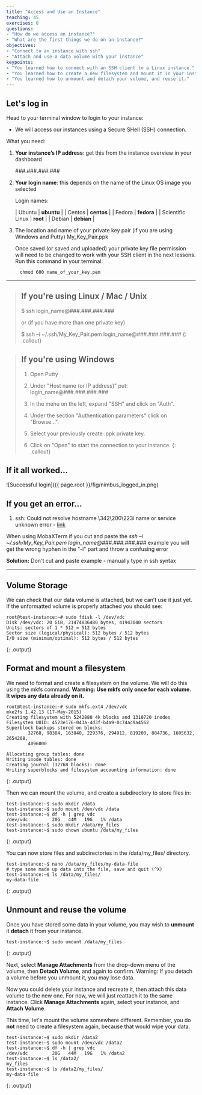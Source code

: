 ```yaml
---
title: "Access and Use an Instance"
teaching: 45
exercises: 0
questions:
- "How do we access an instance?"
- "What are the first things we do on an instance?"
objectives:
- "Connect to an instance with ssh"
- "Attach and use a data volume with your instance"
keypoints:
- "You learned how to connect with an SSH client to a Linux instance."
- "You learned how to create a new filesystem and mount it in your instance."
- "You learned how to unmount and detach your volume, and reuse it."
---
```


## Let's log in
Head to your terminal window to login to your instance:
* We will access our instances using a Secure SHell (SSH) connection.

What you need:
1. __Your instance’s IP address__: get this from the instance overview in your dashboard

    ###.###.###.###

2. __Your login name__: this depends on the name of the Linux OS image you selected

    Login names:

    | Ubuntu  | **ubuntu** |
    | Centos | **centos** |
    | Fedora | **fedora** |
    | Scientific Linux | **root** |
    | Debian  | **debian** |

3. The location and name of your private key pair (if you are using Windows and Putty)
    My_Key_Pair.ppk

    Once saved (or saved and uploaded) your private key file permission will need to be changed to work with your SSH client in the next lessons. Run this command in your terminal:
~~~
     chmod 600 name_of_your_key.pem
~~~

----

> ## If you're using Linux / Mac / Unix
>
>  $ ssh login_name@###.###.###.###
>
> or (if you have more than one private key)
>
>  $ ssh –i ~/.ssh/My_Key_Pair.pem login_name@###.###.###.###
{: .callout}

> ## If you're using Windows
>
> 1) Open Putty
>
> 2) Under "Host name (or IP address)" put: login_name@###.###.###.###
>
> 3) In the menu on the left, expand "SSH" and click on "Auth".
>
> 4) Under the section "Authentication parameters" click on "Browse...".
>
> 5) Select your previously create .ppk private key.
>
> 6) Click on "Open" to start the connection to your instance.
{: .callout}


## If it all worked...

![Successful login]({{ page.root }}/fig/nimbus_logged_in.png)


## If you get an error...

1) ssh: Could not resolve hostname \342\200\223i name or service unknown error - [link](http://tumblr.gudge.com/post/18186353550/ssh-could-not-resolve-hostname-342200223i)

When using MobaXTerm if you cut and paste the *ssh –i ~/.ssh/My_Key_Pair.pem login_name@###.###.###.###* example you will get the wrong hyphen in the "-i" part and throw a confusing error

**Solution:** Don't cut and paste example - manually type in ssh syntax

----


## Volume Storage

We can check that our data volume is attached, but we can’t use it just yet.  If the unformatted volume is properly attached you should see:

~~~
root@test-instance:~# sudo fdisk -l /dev/vdc
Disk /dev/vdc: 20 GiB, 21474836480 bytes, 41943040 sectors
Units: sectors of 1 * 512 = 512 bytes
Sector size (logical/physical): 512 bytes / 512 bytes
I/O size (minimum/optimal): 512 bytes / 512 bytes
~~~
{: .output}

## Format and mount a filesystem

We need to format and create a filesystem on the volume.  We will do this using the mkfs command.  __Warning: Use mkfs only once for each volume.  It wipes any data already on it.__

~~~
root@test-instance:~# sudo mkfs.ext4 /dev/vdc
mke2fs 1.42.13 (17-May-2015)
Creating filesystem with 5242880 4k blocks and 1310720 inodes
Filesystem UUID: 4523e176-043a-4d3f-b4a9-0c74ac9a4562
Superblock backups stored on blocks:
        32768, 98304, 163840, 229376, 294912, 819200, 884736, 1605632, 2654208,
        4096000
 
Allocating group tables: done
Writing inode tables: done
Creating journal (32768 blocks): done
Writing superblocks and filesystem accounting information: done
~~~
{: .output}

Then we can mount the volume, and create a subdirectory to store files in:

~~~
test-instance:~$ sudo mkdir /data
test-instance:~$ sudo mount /dev/vdc /data
test-instance:~$ df -h | grep vdc
/dev/vdc         20G   44M   19G   1% /data
test-instance:~$ sudo mkdir /data/my_files
test-instance:~$ sudo chown ubuntu /data/my_files
~~~
{: .output}

You can now store files and subdirectories in the /data/my_files/ directory.

~~~
test-instance:~$ nano /data/my_files/my-data-file
# type some made up data into the file, save and quit (^X)
test-instance:~$ ls /data/my_files/
my-data-file
~~~
{: .output}

## Unmount and reuse the volume

Once you have stored some data in your volume, you may wish to __unmount__ it __detach__ it from your instance.

~~~
test-instance:~$ sudo umount /data/my_files
~~~
{: .output}

Next, select __Manage Attachments__ from the drop-down menu of the volume, then __Detach Volume__, and again to confirm.  Warning: If you detach a volume before you unmount it, you may lose data.

Now you could delete your instance and recreate it, then attach this data volume to the new one. For now, we will just reattach it to the same instance.  Click __Manage Attachments__ again, select your instance, and __Attach Volume__.

This time, let's mount the volume somewhere different. Remember, you do __not__ need to create a filesystem again, because that would wipe your data.
~~~
test-instance:~$ sudo mkdir /data2
test-instance:~$ sudo mount /dev/vdc /data2
test-instance:~$ df -h | grep vdc
/dev/vdc         20G   44M   19G   1% /data2
test-instance:~$ ls /data2/
my_files
test-instance:~$ ls /data2/my_files/
my-data-file
~~~
{: .output}
